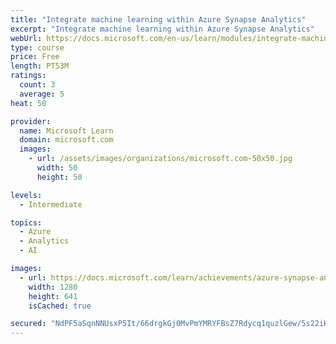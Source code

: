```yaml
---
title: "Integrate machine learning within Azure Synapse Analytics"
excerpt: "Integrate machine learning within Azure Synapse Analytics"
webUrl: https://docs.microsoft.com/en-us/learn/modules/integrate-machine-learning-azure-synapse-analytics/
type: course
price: Free
length: PT53M
ratings:
  count: 3
  average: 5
heat: 50

provider:
  name: Microsoft Learn
  domain: microsoft.com
  images:
    - url: /assets/images/organizations/microsoft.com-50x50.jpg
      width: 50
      height: 50

levels:
  - Intermediate

topics:
  - Azure
  - Analytics
  - AI

images:
  - url: https://docs.microsoft.com/learn/achievements/azure-synapse-analytics-integrate-machine-learning-social.png
    width: 1280
    height: 641
    isCached: true

secured: "NdPF5aSqnNNUsxP5It/66drgkGj0MvPmYMRYFBsZ7Rdycq1quzlGew/5s22iKpsgHtvl31tz7VBFDEAN7pNUaUjP1KSBW/9IlR/bFRB+XBLfusIZsZ03gc+YCICe99NwX+Tnn1C5EZQcwFAPqRChPvi7ZBZdrdvNXVlvpM8MjBi3f0c+KKj4SyJO3KPPVs4CIPjgO3AoRKGHPAoe1Y6TqFkPGnwz5fvO8oUWMsEfiBIDl5/P+mzkhvO/hdtYRpBF8oMPkuR02InnJ4ytPBpFylsUBOjsT2AxrAGS7VPTY+LglW6Hi5Xdhs4/ofEmHbwkS7RQ9djwvlS0zi0z2nlA2hkvjDOb+rpqqJ7HK47X2nr1Vl1jxzOTHazXqJZ/MIKlz8uP1s67L54Br7ZS4Wm6jtmR61ADnvJSrsfssHnrhGQ=;xnYN8BdrX6iAKxgTIldytQ=="
---
```


